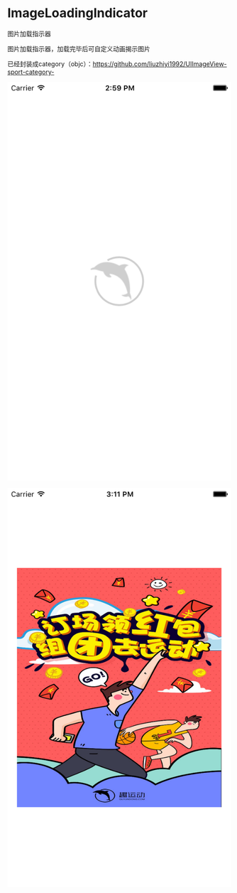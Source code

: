 # ImageLoadingIndicator
图片加载指示器



图片加载指示器，加载完毕后可自定义动画揭示图片

已经封装成category（objc）：https://github.com/liuzhiyi1992/UIImageView-sport-category-


![image](https://raw.githubusercontent.com/liuzhiyi1992/ImageLoadingIndicator/master/ImageLoadingIndicator/indicatorImage.png)


![image](https://raw.githubusercontent.com/liuzhiyi1992/ImageLoadingIndicator/master/ImageLoadingIndicator/screenShot.png)
